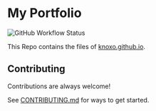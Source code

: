 # My Portfolio

![GitHub Workflow Status](https://img.shields.io/github/workflow/status/Knoxo/knoxo.github.io/Build%20and%20Deploy?style=flat-square)

This Repo contains the files of [knoxo.github.io](https://knoxo.github.io).

## Contributing

Contributions are always welcome!

See [CONTRIBUTING.md](./CONTRIBUTING.md) for ways to get started.
